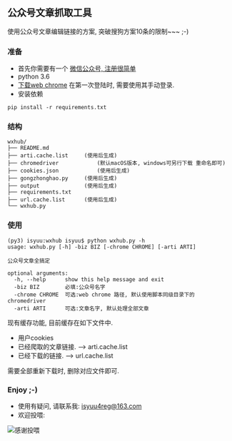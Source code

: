 ## 公众号文章抓取工具
使用公众号文章编辑链接的方案, 突破搜狗方案10条的限制~~~ ;-)


### 准备
- 首先你需要有一个 [微信公众号, 注册很简单](https://mp.weixin.qq.com)
- python 3.6
- [下载web chrome](http://chromedriver.chromium.org/home) 在第一次登陆时, 需要使用其手动登录. 
- 安装依赖

```
pip install -r requirements.txt
``` 

### 结构
```
wxhub/
├── README.md
├── arti.cache.list		(使用后生成)	
├── chromedriver			(默认macOS版本, windows可另行下载 重命名即可)
├── cookies.json			(使用后生成)
├── gongzhonghao.py		(使用后生成)
├── output				(使用后生成)
├── requirements.txt	
├── url.cache.list		(使用后生成)
└── wxhub.py

```

### 使用
```
(py3) isyuu:wxhub isyuu$ python wxhub.py -h
usage: wxhub.py [-h] -biz BIZ [-chrome CHROME] [-arti ARTI]

公众号文章全搞定

optional arguments:
  -h, --help      show this help message and exit
  -biz BIZ        必填:公众号名字
  -chrome CHROME  可选:web chrome 路径, 默认使用脚本同级目录下的chromedriver
  -arti ARTI      可选:文章名字, 默认处理全部文章

```

现有缓存功能, 目前缓存在如下文件中.

- 用户cookies
- 已经爬取的文章链接.  --> arti.cache.list
- 已经下载的链接. 		--> url.cache.list

需要全部重新下载时, 删除对应文件即可.


### Enjoy ;-)
- 使用有疑问, 请联系我: <isyuu4reg@163.com>
- 欢迎投喂: 

![感谢投喂](http://imglf6.nosdn0.126.net/img/aFNNQXFSeWVxNVMydnBDZ01NM0ltWFIwbkpqcFBvb2R6OFNhZEg4QW51dm9lUzBNYWpyb013PT0.jpg)

